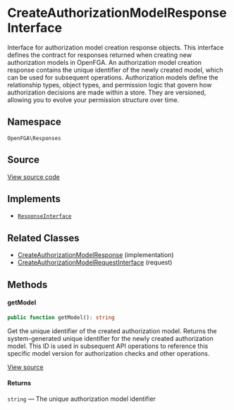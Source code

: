 # CreateAuthorizationModelResponseInterface

Interface for authorization model creation response objects. This interface defines the contract for responses returned when creating new authorization models in OpenFGA. An authorization model creation response contains the unique identifier of the newly created model, which can be used for subsequent operations. Authorization models define the relationship types, object types, and permission logic that govern how authorization decisions are made within a store. They are versioned, allowing you to evolve your permission structure over time.

## Namespace

`OpenFGA\Responses`

## Source

[View source code](https://github.com/evansims/openfga-php/blob/main/src/Responses/CreateAuthorizationModelResponseInterface.php)

## Implements

* [`ResponseInterface`](ResponseInterface.md)

## Related Classes

* [CreateAuthorizationModelResponse](Responses/CreateAuthorizationModelResponse.md) (implementation)
* [CreateAuthorizationModelRequestInterface](Requests/CreateAuthorizationModelRequestInterface.md) (request)

## Methods

#### getModel

```php
public function getModel(): string

```

Get the unique identifier of the created authorization model. Returns the system-generated unique identifier for the newly created authorization model. This ID is used in subsequent API operations to reference this specific model version for authorization checks and other operations.

[View source](https://github.com/evansims/openfga-php/blob/main/src/Responses/CreateAuthorizationModelResponseInterface.php#L43)

#### Returns

`string` — The unique authorization model identifier
